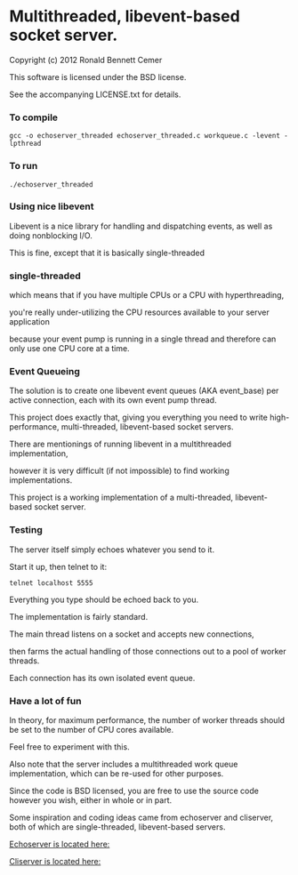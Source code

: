 # Multithreaded, libevent-based socket server.

Copyright (c) 2012 Ronald Bennett Cemer

This software is licensed under the BSD license.

See the accompanying LICENSE.txt for details.

### To compile

    gcc -o echoserver_threaded echoserver_threaded.c workqueue.c -levent -lpthread

### To run

    ./echoserver_threaded

### Using nice libevent

Libevent is a nice library for handling and dispatching events, as well as doing nonblocking I/O.

This is fine, except that it is basically single-threaded 

### single-threaded

which means that if you have multiple CPUs or a CPU with hyperthreading, 

you're really under-utilizing the CPU resources available to your server application 

because your event pump is running in a single thread and therefore can only use one CPU core at a time.

### Event Queueing

The solution is to create one libevent event queues (AKA event_base) per active connection, each with its own event pump thread.  

This project does exactly that, giving you everything you need to write high-performance, multi-threaded, libevent-based socket servers.

There are mentionings of running libevent in a multithreaded implementation, 

however it is very difficult (if not impossible) to find working implementations.  

This project is a working implementation of a multi-threaded, libevent-based socket server.

### Testing

The server itself simply echoes whatever you send to it.  

Start it up, then telnet to it:

    telnet localhost 5555

Everything you type should be echoed back to you.

The implementation is fairly standard.

The main thread listens on a socket and accepts new connections, 

then farms the actual handling of those connections out to a pool of worker threads.

Each connection has its own isolated event queue.

### Have a lot of fun

In theory, for maximum performance, the number of worker threads should be set to the number of CPU cores available.  

Feel free to experiment with this.

Also note that the server includes a multithreaded work queue implementation, which can be re-used for other purposes.

Since the code is BSD licensed, you are free to use the source code however you wish, either in whole or in part.

Some inspiration and coding ideas came from echoserver and cliserver, both of which are single-threaded, libevent-based servers.

[Echoserver is located here:](http://ishbits.googlecode.com/svn/trunk/libevent-examples/echo-server/libevent_echosrv1.c)

[Cliserver is located here:](http://nitrogen.posterous.com/cliserver-an-example-libevent-based-socket-se)
